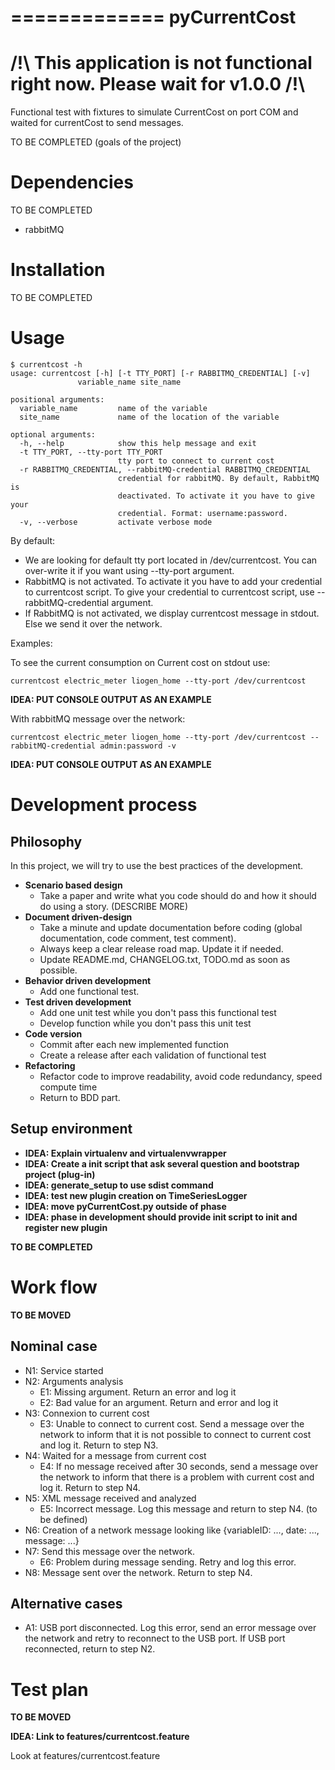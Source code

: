 =============
pyCurrentCost
=============

/!\ This application is not functional right now. Please wait for v1.0.0 /!\
============================================================================

Functional test with fixtures to simulate CurrentCost on port COM and waited for currentCost to send messages.

TO BE COMPLETED (goals of the project)

Dependencies
============

TO BE COMPLETED

 * rabbitMQ

Installation
============

TO BE COMPLETED

Usage
=====

    $ currentcost -h
    usage: currentcost [-h] [-t TTY_PORT] [-r RABBITMQ_CREDENTIAL] [-v]
                   variable_name site_name

    positional arguments:
      variable_name         name of the variable
      site_name             name of the location of the variable

    optional arguments:
      -h, --help            show this help message and exit
      -t TTY_PORT, --tty-port TTY_PORT
                            tty port to connect to current cost
      -r RABBITMQ_CREDENTIAL, --rabbitMQ-credential RABBITMQ_CREDENTIAL
                            credential for rabbitMQ. By default, RabbitMQ is
                            deactivated. To activate it you have to give your
                            credential. Format: username:password.
      -v, --verbose         activate verbose mode

By default:

* We are looking for default tty port located in /dev/currentcost. You can over-write it if you want using --tty-port argument.
* RabbitMQ is not activated. To activate it you have to add your credential to currentcost script. To give your credential to currentcost script, use --rabbitMQ-credential argument.
* If RabbitMQ is not activated, we display currentcost message in stdout. Else we send it over the network. 

Examples: 

To see the current consumption on Current cost on stdout use:

    currentcost electric_meter liogen_home --tty-port /dev/currentcost

**IDEA: PUT CONSOLE OUTPUT AS AN EXAMPLE**

With rabbitMQ message over the network:

    currentcost electric_meter liogen_home --tty-port /dev/currentcost --rabbitMQ-credential admin:password -v

**IDEA: PUT CONSOLE OUTPUT AS AN EXAMPLE**


Development process
===================

Philosophy
----------

In this project, we will try to use the best practices of the development.

* **Scenario based design** 
    * Take a paper and write what you code should do and how it should do using a story. (DESCRIBE MORE)
* **Document driven-design**
    * Take a minute and update documentation before coding (global documentation, code comment, test comment).
    * Always keep a clear release road map. Update it if needed. 
    * Update README.md, CHANGELOG.txt, TODO.md as soon as possible.
* **Behavior driven development**
    * Add one functional test.
* **Test driven development**
    * Add one unit test while you don't pass this functional test
    * Develop function while you don't pass this unit test
* **Code version**
    * Commit after each new implemented function
    * Create a release after each validation of functional test
* **Refactoring**
    * Refactor code to improve readability, avoid code redundancy, speed compute time
    * Return to BDD part.

Setup environment
-----------------

* **IDEA: Explain virtualenv and virtualenvwrapper**
* **IDEA: Create a init script that ask several question and bootstrap project (plug-in)**
* **IDEA: generate_setup to use sdist command**
* **IDEA: test new plugin creation on TimeSeriesLogger**
* **IDEA: move pyCurrentCost.py outside of phase**
* **IDEA: phase in development should provide init script to init and register new plugin**


**TO BE COMPLETED**

Work flow
=========

**TO BE MOVED**

Nominal case
------------

* N1: Service started
* N2: Arguments analysis
    * E1: Missing argument. Return an error and log it
    * E2: Bad value for an argument. Return and error and log it
* N3: Connexion to current cost
    * E3: Unable to connect to current cost. Send a message over the network to inform that it is not possible to connect to current cost and log it. Return to step N3.
* N4: Waited for a message from current cost
    * E4: If no message received after 30 seconds, send a message over the network to inform that there is a problem with current cost and log it. Return to step N4.
* N5: XML message received and analyzed
    * E5: Incorrect message. Log this message and return to step N4. (to be defined)
* N6: Creation of a network message looking like {variableID: ..., date: ..., message: ...}
* N7: Send this message over the network.
    * E6: Problem during message sending. Retry and log this error.
* N8: Message sent over the network. Return to step N4.

Alternative cases
-----------------

* A1: USB port disconnected. Log this error, send an error message over the network and retry to reconnect to the USB port. If USB port reconnected, return to step N2.

Test plan
=========

**TO BE MOVED**

**IDEA: Link to features/currentcost.feature**

Look at features/currentcost.feature
